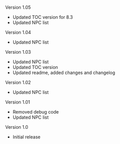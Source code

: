 Version 1.05
- Updated TOC version for 8.3
- Updated NPC list

Version 1.04
- Updated NPC list

Version 1.03
- Updated NPC list
- Updated TOC version
- Updated readme, added changes and changelog

Version 1.02
- Updated NPC list

Version 1.01
- Removed debug code
- Updated NPC list

Version 1.0
- Initial release
